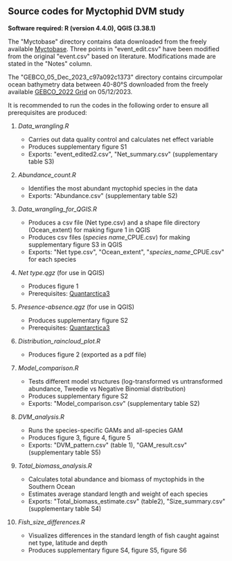 ## Source codes for Myctophid DVM study

**Software required: R (version 4.4.0), QGIS (3.38.1)** <br />

The "Myctobase" directory contains data downloaded from the freely available [Myctobase](https://zenodo.org/records/6562776). Three points in "event_edit.csv" have been modified from the original "event.csv" based on literature. Modifications made are stated in the "Notes" column.

The "GEBCO_05_Dec_2023_c97a092c1373" directory contains circumpolar ocean bathymetry data between 40-80°S downloaded from the freely available [GEBCO_2022 Grid](https://www.bodc.ac.uk/data/published_data_library/catalogue/10.5285/e0f0bb80-ab44-2739-e053-6c86abc0289c/) on 05/12/2023. <br />

It is recommended to run the codes in the following order to ensure all prerequisites are produced:

1.  *Data_wrangling.R*

    -   Carries out data quality control and calculates net effect variable
    -   Produces supplementary figure S1
    -   Exports: "event_edited2.csv", "Net_summary.csv" (supplementary table S3)

2.  *Abundance_count.R*

    -   Identifies the most abundant myctophid species in the data
    -   Exports: "Abundance.csv" (supplementary table S2)

3.  *Data_wrangling_for_QGIS.R*

    -   Produces a csv file (Net type.csv) and a shape file directory (Ocean_extent) for making figure 1 in QGIS
    -   Produces csv files (*species name*\_CPUE.csv) for making supplementary figure S3 in QGIS
    -   Exports: "Net type.csv", "Ocean_extent", "*species_name*\_CPUE.csv" for each species

4.  *Net type.qgz* (for use in QGIS)

    -   Produces figure 1
    -   Prerequisites: [Quantarctica3](https://www.npolar.no/quantarctica/)

5.  *Presence-absence.qgz* (for use in QGIS)

    -   Produces supplementary figure S2
    -   Prerequisites: [Quantarctica3](https://www.npolar.no/quantarctica/)

6.  *Distribution_raincloud_plot.R*

    -   Produces figure 2 (exported as a pdf file)

7.  *Model_comparison.R*

    -   Tests different model structures (log-transformed vs untransformed abundance, Tweedie vs Negative Binomial distribution)
    -   Produces supplementary figure S2
    -   Exports: "Model_comparison.csv" (supplementary table S2)

8.  *DVM_analysis.R*

    -   Runs the species-specific GAMs and all-species GAM
    -   Produces figure 3, figure 4, figure 5
    -   Exports: "DVM_pattern.csv" (table 1), "GAM_result.csv" (supplementary table S5)

9.  *Total_biomass_analysis.R*

    -   Calculates total abundance and biomass of myctophids in the Southern Ocean
    -   Estimates average standard length and weight of each species
    -   Exports: "Total_biomass_estimate.csv" (table2), "Size_summary.csv" (supplementary table S4)

10. *Fish_size_differences.R*

    -   Visualizes differences in the standard length of fish caught against net type, latitude and depth
    -   Produces supplementary figure S4, figure S5, figure S6
